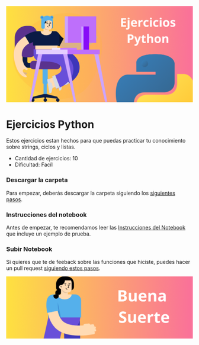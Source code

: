 <img src='./assets/Titular.png'>

# Ejercicios Python

Estos ejercicios estan hechos para que puedas practicar tu conocimiento sobre strings, ciclos y listas.

* Cantidad de ejercicios: 10
* Dificultad: Facíl

### Descargar la carpeta

Para empezar, deberás descargar la carpeta siguiendo los <a href='download.md'>siguientes pasos</a>.

### Instrucciones del notebook
Antes de empezar, te recomendamos leer las <a href='instructions.md'>Instrucciones del Notebook</a> que incluye un ejemplo de prueba. 

### Subir Notebook
Si quieres que te de feeback sobre las funciones que hiciste, puedes hacer un pull request <a href='pullrequest.md'>siguiendo  estos pasos</a>.

<img src='./assets/Footer.png'>
